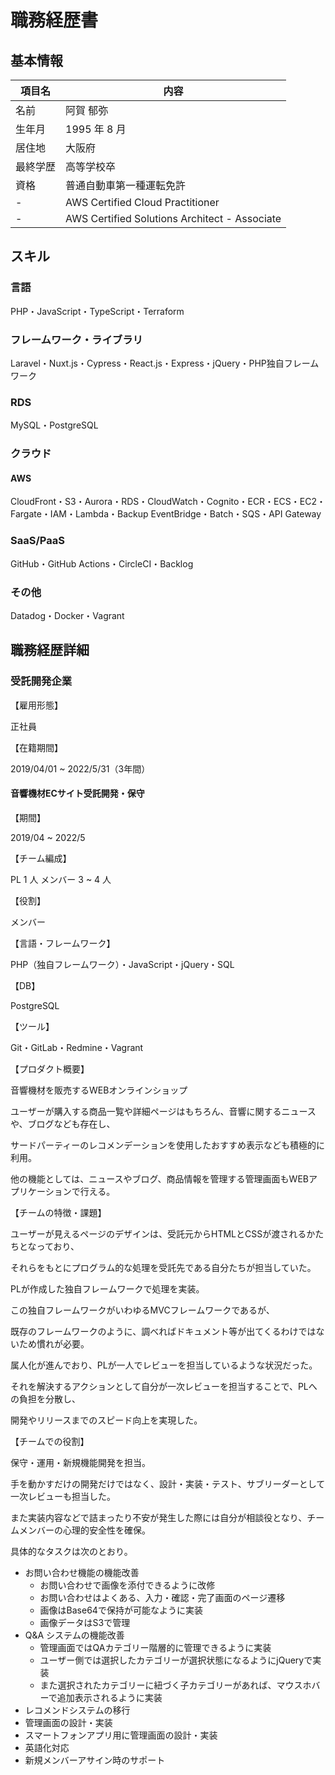 # 職務経歴書

## 基本情報
|項目名|内容|
|----|----|
|名前|阿賀 郁弥|
|生年月|1995 年 8 月|
|居住地|大阪府|
|最終学歴|高等学校卒|
|資格|普通自動車第一種運転免許|
| - |AWS Certified Cloud Practitioner|
| - |AWS Certified Solutions Architect - Associate|

## スキル

### 言語
PHP・JavaScript・TypeScript・Terraform

### フレームワーク・ライブラリ
Laravel・Nuxt.js・Cypress・React.js・Express・jQuery・PHP独自フレームワーク

### RDS
MySQL・PostgreSQL

### クラウド

#### AWS
CloudFront・S3・Aurora・RDS・CloudWatch・Cognito・ECR・ECS・EC2・Fargate・IAM・Lambda・Backup
EventBridge・Batch・SQS・API Gateway

### SaaS/PaaS
GitHub・GitHub Actions・CircleCI・Backlog

### その他
Datadog・Docker・Vagrant

## 職務経歴詳細

### 受託開発企業

【雇用形態】

正社員

【在籍期間】

2019/04/01 ~ 2022/5/31（3年間）

#### 音響機材ECサイト受託開発・保守

【期間】

2019/04 ~ 2022/5

【チーム編成】

PL 1 人
メンバー 3 ~ 4 人

【役割】

メンバー

【言語・フレームワーク】

PHP（独自フレームワーク）・JavaScript・jQuery・SQL

【DB】

PostgreSQL

【ツール】

Git・GitLab・Redmine・Vagrant

【プロダクト概要】

音響機材を販売するWEBオンラインショップ

ユーザーが購入する商品一覧や詳細ページはもちろん、音響に関するニュースや、ブログなども存在し、

サードパーティーのレコメンデーションを使用したおすすめ表示なども積極的に利用。

他の機能としては、ニュースやブログ、商品情報を管理する管理画面もWEBアプリケーションで行える。

【チームの特徴・課題】

ユーザーが見えるページのデザインは、受託元からHTMLとCSSが渡されるかたちとなっており、

それらをもとにプログラム的な処理を受託先である自分たちが担当していた。

PLが作成した独自フレームワークで処理を実装。

この独自フレームワークがいわゆるMVCフレームワークであるが、

既存のフレームワークのように、調べればドキュメント等が出てくるわけではないため慣れが必要。

属人化が進んでおり、PLが一人でレビューを担当しているような状況だった。

それを解決するアクションとして自分が一次レビューを担当することで、PLへの負担を分散し、

開発やリリースまでのスピード向上を実現した。

【チームでの役割】

保守・運用・新規機能開発を担当。

手を動かすだけの開発だけではなく、設計・実装・テスト、サブリーダーとして一次レビューも担当した。

また実装内容などで詰まったり不安が発生した際には自分が相談役となり、チームメンバーの心理的安全性を確保。

具体的なタスクは次のとおり。

- お問い合わせ機能の機能改善
    - お問い合わせで画像を添付できるように改修
    - お問い合わせはよくある、入力・確認・完了画面のページ遷移
    - 画像はBase64で保持が可能なように実装
    - 画像データはS3で管理
- Q&A システムの機能改善
    - 管理画面ではQAカテゴリー階層的に管理できるように実装
    - ユーザー側では選択したカテゴリーが選択状態になるようにjQueryで実装
    - また選択されたカテゴリーに紐づく子カテゴリーがあれば、マウスホバーで追加表示されるように実装
- レコメンドシステムの移行
- 管理画面の設計・実装
- スマートフォンアプリ用に管理画面の設計・実装
- 英語化対応
- 新規メンバーアサイン時のサポート




